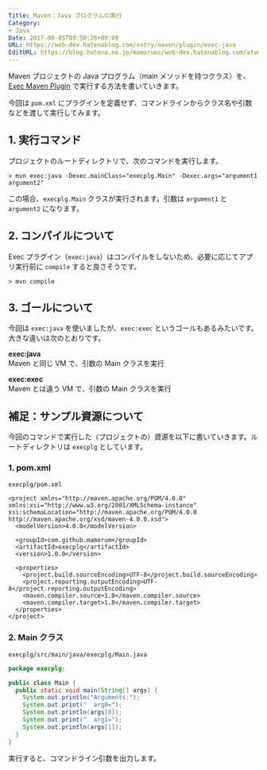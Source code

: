 ```yaml
---
Title: Maven：Java プログラムの実行
Category:
- Java
Date: 2017-08-05T09:50:26+09:00
URL: https://web-dev.hatenablog.com/entry/maven/plugin/exec-java
EditURL: https://blog.hatena.ne.jp/mamorums/web-dev.hatenablog.com/atom/entry/10328749687236690515
---
```


Maven プロジェクトの Java プログラム（main メソッドを持つクラス）を、[Exec Maven Plugin](http://www.mojohaus.org/exec-maven-plugin/index.html) で実行する方法を書いていきます。

今回は `pom.xml` にプラグインを定義せず、コマンドラインからクラス名や引数などを渡して実行してみます。


## 1. 実行コマンド
プロジェクトのルートディレクトリで、次のコマンドを実行します。

```
> mvn exec:java -Dexec.mainClass="execplg.Main" -Dexec.args="argument1 argument2"
```

この場合、`execplg.Main` クラスが実行されます。引数は `argument1` と `argument2` になります。


## 2. コンパイルについて
Exec プラグイン（`exec:java`）はコンパイルをしないため、必要に応じてアプリ実行前に `compile` すると良さそうです。

```
> mvn compile
```

## 3. ゴールについて
今回は `exec:java` を使いましたが、`exec:exec` というゴールもあるみたいです。大きな違いは次のとおりです。

__exec:java__  
Maven と同じ VM で、引数の Main クラスを実行

__exec:exec__  
Maven とは違う VM で、引数の Main クラスを実行


## 補足：サンプル資源について
今回のコマンドで実行した（プロジェクトの）資源を以下に書いていきます。ルートディレクトリは `execplg` としています。

### 1. pom.xml
`execplg/pom.xml`

```
<project xmlns="http://maven.apache.org/POM/4.0.0" xmlns:xsi="http://www.w3.org/2001/XMLSchema-instance" xsi:schemaLocation="http://maven.apache.org/POM/4.0.0 http://maven.apache.org/xsd/maven-4.0.0.xsd">
  <modelVersion>4.0.0</modelVersion>

  <groupId>com.github.mamorum</groupId>
  <artifactId>execplg</artifactId>
  <version>1.0.0</version>

  <properties>
    <project.build.sourceEncoding>UTF-8</project.build.sourceEncoding>
    <project.reporting.outputEncoding>UTF-8</project.reporting.outputEncoding>
    <maven.compiler.source>1.8</maven.compiler.source>
    <maven.compiler.target>1.8</maven.compiler.target>
  </properties>
</project>
```


### 2. Main クラス
`execplg/src/main/java/execplg/Main.java`

```java
package execplg;

public class Main {
  public static void main(String[] args) {
    System.out.println("Arguments:");
    System.out.print("  arg0=");
    System.out.println(args[0]);
    System.out.print("  arg1=");
    System.out.println(args[1]);
  }
}
```

実行すると、コマンドライン引数を出力します。
